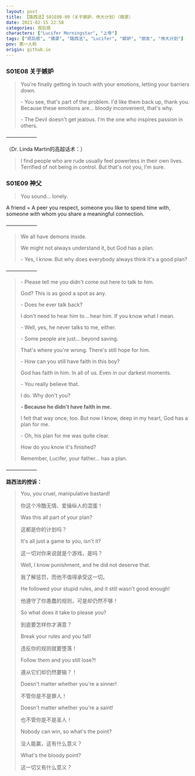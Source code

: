 ```yaml
---
layout: post
title: 【路西法】S01E08-09（关于嫉妒、伟大计划）（摘录）
date: 2021-02-15 22:58
categories: 观后感
characters: ["Lucifer Morningstar", "上帝"]
tags: ["观后感", "摘录", "路西法", "Lucifer", "嫉妒", "朋友", "伟大计划"]
pov: 第一人称
origin: github.io
---
```


### S01E08 关于嫉妒

> You're finally getting in touch with your emotions, letting your barriers down.
> 
> \- You see, that's part of the problem. I'd like them back up, thank you. Because these emotions are... bloody inconvenient, that's why.
> 
> \- The Devil doesn't get jealous. I'm the one who inspires passion in others.

——————

（Dr. Linda Martin的高超话术：）

> I find people who are rude usually feel powerless in their own lives. Terrified of not being in control. But that's not you, I'm sure.


### S01E09 神父

> You sound... lonely.

A friend = A peer you respect, someone you like to spend time with, someone with whom you share a meaningful connection.

——————

> We all have demons inside.
> 
> We might not always understand it, but God has a plan.
> 
> \- Yes, I know. But why does everybody always think it's a good plan?

——————

> \- Please tell me you didn't come out here to talk to him.
> 
> God? This is as good a spot as any.
> 
> \- Does he ever talk back?
> 
> I don't need to hear him to... hear him. If you know what I mean.
> 
> \- Well, yes, he never talks to me, either.
> 
> \- Some people are just... beyond saving.
> 
> That's where you're wrong. There's still hope for him.
> 
> \- How can you still have faith in this boy?
> 
> God has faith in him. In all of us. Even in our darkest moments.
> 
> \- You really believe that.
> 
> I do. Why don't you?
> 
> **\- Because he didn't have faith in me.**
> 
> I felt that way once, too. But now I know, deep in my heart, God has a plan for me.
> 
> \- Oh, his plan for me was quite clear.
> 
> How do you know it's finished?
> 
> Remember, Lucifer, your father... has a plan.

——————

**路西法的控诉：**

> You, you cruel, manipulative bastard!
>
> 你这个冷酷无情、爱操纵人的混蛋！
>
> Was this all part of your plan?
>
> 这都是你的计划吗？
>
> It's all just a game to you, isn't it?
>
> 这一切对你来说就是个游戏，是吗？
>
> Well, I know punishment, and he did not deserve that.
>
> 我了解惩罚，而他不值得承受这一切。
>
> He followed your stupid rules, and it still wasn't good enough!
>
> 他遵守了你愚蠢的规则，可是却仍然不够！
>
> So what does it take to please you?
>
> 到底要怎样你才满意？
>
> Break your rules and you fall!
>
> 违反你的规则就要堕落！
>
> Follow them and you still lose?!
>
> 遵从它们却仍然要输？！
>
> Doesn't matter whether you're a sinner!
>
> 不管你是不是罪人！
>
> Doesn't matter whether you're a saint!
>
> 也不管你是不是圣人！
>
> Nobody can win, so what's the point?
>
> 没人能赢，这有什么意义？
>
> What's the bloody point?
>
> 这一切又有什么意义？
